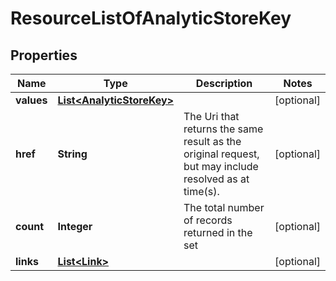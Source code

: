 
# ResourceListOfAnalyticStoreKey

## Properties
Name | Type | Description | Notes
------------ | ------------- | ------------- | -------------
**values** | [**List&lt;AnalyticStoreKey&gt;**](AnalyticStoreKey.md) |  |  [optional]
**href** | **String** | The Uri that returns the same result as the original request,  but may include resolved as at time(s). |  [optional]
**count** | **Integer** | The total number of records returned in the set |  [optional]
**links** | [**List&lt;Link&gt;**](Link.md) |  |  [optional]



